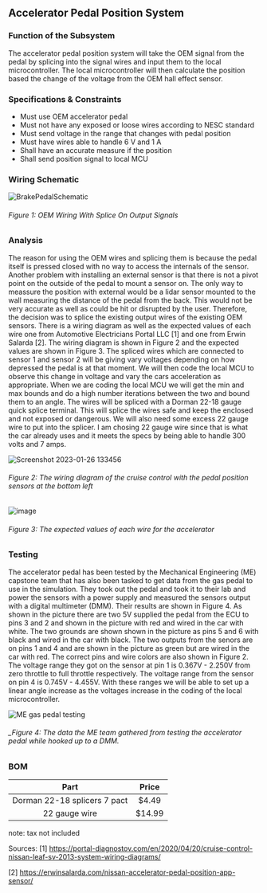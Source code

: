 Accelerator Pedal Position System
--------------------------------------
### Function of the Subsystem
The accelerator pedal position system will take the OEM signal from the pedal by splicing into the signal wires and input them to the local microcontroller. The local microcontroller will then calculate the position based the change of the voltage from the OEM hall effect sensor.

### Specifications & Constraints
- Must use OEM accelerator pedal 
- Must not have any exposed or loose wires according to NESC standard
- Must send voltage in the range that changes with pedal position 
- Must have wires able to handle 6 V and 1 A 
- Shall have an accurate measure if the position
- Shall send position signal to local MCU

### Wiring Schematic

![BrakePedalSchematic](https://user-images.githubusercontent.com/117474294/215950025-2510f3ee-1a50-47db-9ea1-2f4ff162a823.png)

###### _Figure 1: OEM Wiring With Splice On Output Signals_

### Analysis
The reason for using the OEM wires and splicing them is because the pedal itself is pressed closed with no way to access the internals of the sensor. Another problem with installing an external sensor is that there is not a pivot point on the outside of the pedal to mount a sensor on. The only way to meassure the position with external would be a lidar sensor mounted to the wall measuring the distance of the pedal from the back. This would not be very accurate as well as could be hit or disrupted by the user. Therefore, the decision was to splice the existing output wires of the existing OEM sensors. There is a wiring diagram as well as the expected values of each wire one from Automotive Electricians Portal LLC [1] and one from Erwin Salarda [2]. The wiring diagram is shown in Figure 2 and the expected values are shown in Figure 3. The spliced wires which are connected to sensor 1 and sensor 2 will be giving vary voltages depending on how depressed the pedal is at that moment. We will then code the local MCU to observe this change in voltage and vary the cars acceleration as appropriate. When we are coding the local MCU we will get the min and max bounds and do a high number iterations between the two and bound them to an angle. The wires will be spliced with a Dorman 22-18 gauge quick splice terminal. This will splice the wires safe and keep the enclosed and not exposed or dangerous. We will also need some excess 22 gauge wire to put into the splicer. I am chosing 22 gauge wire since that is what the car already uses and it meets the specs by being able to handle 300 volts and 7 amps.    

![Screenshot 2023-01-26 133456](https://user-images.githubusercontent.com/117474294/214932846-6c566b33-5910-436a-a5ec-db32af85b6cc.png)

###### _Figure 2: The wiring diagram of the cruise control with the pedal position sensors at the bottom left_

![image](https://user-images.githubusercontent.com/117474294/203162462-ea3d0025-a9c0-4b51-aa64-806d46f55e12.png)

###### _Figure 3: The expected values of each wire for the accelerator_

### Testing 
The accelerator pedal has been tested by the Mechanical Engineering (ME) capstone team that has also been tasked to get data from the gas pedal to use in the simulation. They took out the pedal and took it to their lab and power the sensors with a power supply and measured the sensors output with a digital multimeter (DMM). Their results are shown in Figure 4. As shown in the picture there are two 5V supplied the pedal from the ECU to pins 3 and 2 and shown in the picture with red and wired in the car with white. The two grounds are shown shown in the picture as pins 5 and 6 with black and wired in the car with black. The two outputs from the senors are on pins 1 and 4 and are shown in the picture as green but are wired in the car with red. The correct pins and wire colors are also shown in Figure 2. The voltage range they got on the sensor at pin 1 is 0.367V - 2.250V from zero throttle to full throttle respectively. The voltage range from the sensor on pin 4 is 0.745V - 4.455V. With these ranges we will be able to set up a linear angle increase as the voltages increase in the coding of the local microcontroller. 

![ME gas pedal testing](https://user-images.githubusercontent.com/117474294/214936308-1026864d-be34-44cc-a997-a05aa78649e8.png)

###### _Figure 4: The data the ME team gathered from testing the accelerator pedal while hooked up to a DMM.

### BOM

| Part                         | Price    |
|:----------------------------:|:--------:|
| Dorman 22-18 splicers 7 pact | $4.49    |
| 22 gauge wire                | $14.99   |

note: tax not included


Sources:
[1] https://portal-diagnostov.com/en/2020/04/20/cruise-control-nissan-leaf-sv-2013-system-wiring-diagrams/

[2] https://erwinsalarda.com/nissan-accelerator-pedal-position-app-sensor/
